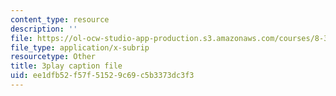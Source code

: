```yaml
---
content_type: resource
description: ''
file: https://ol-ocw-studio-app-production.s3.amazonaws.com/courses/8-333-statistical-mechanics-i-statistical-mechanics-of-particles-fall-2013/ee1dfb52f57f51529c69c5b3373dc3f3_TSjJlJJ2aoI.vtt
file_type: application/x-subrip
resourcetype: Other
title: 3play caption file
uid: ee1dfb52-f57f-5152-9c69-c5b3373dc3f3
---
```

